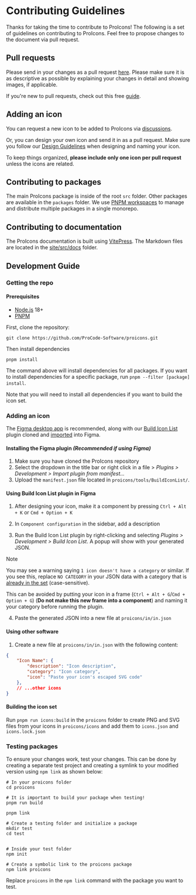 # Contributing Guidelines

Thanks for taking the time to contribute to ProIcons!
The following is a set of guidelines on contributing to ProIcons. Feel free to propose changes to the document via pull request.

## Pull requests

Please send in your changes as a pull request [here](https://github.com/ProCode-Software/proicons/pulls). Please make sure it is as descriptive as possible by explaining your changes in detail and showing images, if applicable.

If you're new to pull requests, check out this free [guide](https://egghead.io/courses/how-to-contribute-to-an-open-source-project-on-github).

## Adding an icon

You can request a new icon to be added to ProIcons via [discussions](https://github.com/ProCode-Software/proicons/discussions/categories/icon-requests).

Or, you can design your own icon and send it in as a pull request. Make sure you follow our [Design Guidelines](https://procode-software.github.io/proicons/docs/contributing/design-guidelines) when designing and naming your icon.

To keep things organized, **please include only one icon per pull request** unless the icons are related.

## Contributing to packages

The main ProIcons package is inside of the root `src` folder. Other packages are available in the `packages` folder. We use [PNPM workspaces](https://pnpm.io/workspaces) to manage and distribute multiple packages in a single monorepo.

## Contributing to documentation

The ProIcons documentation is built using [VitePress](https://vitepress.dev). The Markdown files are located in the [site/src/docs](https://github.com/ProCode-Software/proicons/tree/main/site/src/docs) folder.

## Development Guide

### Getting the repo
#### Prerequisites
- [Node.js](https://nodejs.org) 18+
- [PNPM](https://pnpm.io)

First, clone the repository:

```
git clone https://github.com/ProCode-Software/proicons.git
```

Then install dependencies

```
pnpm install
```

The command above will install dependencies for all packages. If you want to install dependencies for a specific package, run `pnpm --filter [package] install`.

Note that you will need to install all dependencies if you want to build the icon set.

### Adding an icon
The [Figma desktop app](https://www.figma.com/downloads/) is recommended, along with our [Build Icon List](https://github.com/ProCode-Software/proicons/tree/main/tools/BuildIconList) plugin cloned and [imported](#installing-the-figma-plugin) into Figma.

#### Installing the Figma plugin *(Recommended if using Figma)*
1. Make sure you have cloned the ProIcons repository
2. Select the dropdown in the title bar or right click in a file > *Plugins > Development > Import plugin from manifest...*
3. Upload the `manifest.json` file located in `proicons/tools/BuildIconList/`.

#### Using Build Icon List plugin in Figma
1. After designing your icon, make it a component by pressing `Ctrl + Alt + K` or `Cmd + Option + K`

2. In `Component configuration` in the sidebar, add a description

3. Run the Build Icon List plugin by right-clicking and selecting *Plugins > Development > Build Icon List*. A popup will show with your generated JSON.

> [!NOTE]
> You may see a warning saying `1 icon doesn't have a category` or similar. If you see this, replace `NO CATEGORY` in your JSON data with a category that is [already in the set](https://procode-software.github.io/proicons/icons) (case-sensitive).
>
> This can be avoided by putting your icon in a frame (`Ctrl + Alt + G`/`Cmd + Option + G`) (**Do not make this new frame into a component**) and naming it your category before running the plugin.

4. Paste the generated JSON into a new file at `proicons/in/in.json`

#### Using other software
1. Create a new file at `proicons/in/in.json` with the following content:

```json
{
    "Icon Name": {
        "description": "Icon description",
        "category": "Icon category",
        "icon": "Paste your icon's escaped SVG code"
    },
    // ...other icons
}
```

#### Building the icon set
Run `pnpm run icons:build` in the `proicons` folder to create PNG and SVG files from your icons in `proicons/icons` and add them to `icons.json` and `icons.lock.json`

### Testing packages

To ensure your changes work, test your changes. This can be done by creating a separate test project and creating a symlink to your modified version using `npm link` as shown below:

```shell
# In your proicons folder
cd proicons

# It is important to build your package when testing!
pnpm run build

pnpm link

# Create a testing folder and initialize a package
mkdir test
cd test


# Inside your test folder
npm init

# Create a symbolic link to the proicons package
npm link proicons
```

Replace `proicons` in the `npm link` command with the package you want to test.
